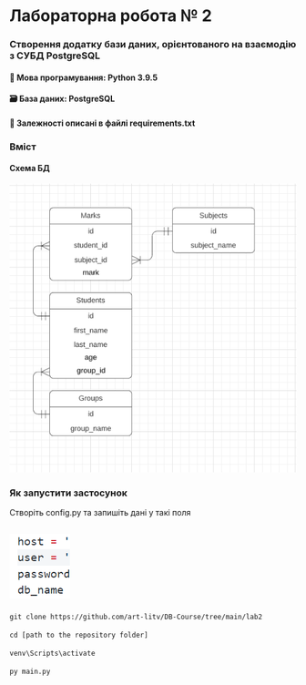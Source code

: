 # Лабораторна робота № 2

### Створення додатку бази даних, орієнтованого на взаємодію з СУБД PostgreSQL

#### 🔨 Мова програмування: Python 3.9.5

#### 🗃️ База даних: PostgreSQL

#### 🧱 Залежності описані в файлі requirements.txt

### Вміст

#### Схема БД

![db-scheme](img/db-scheme.png)

### Як запустити застосунок

Створіть config.py та запишіть дані у такі поля

## ![field](img/fields.png)

```
git clone https://github.com/art-litv/DB-Course/tree/main/lab2

cd [path to the repository folder]

venv\Scripts\activate

py main.py
```
